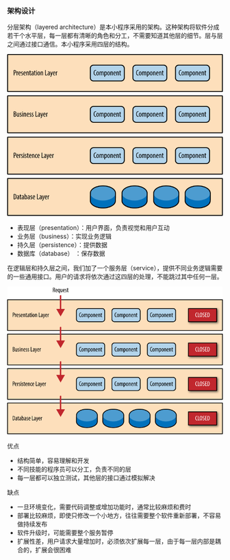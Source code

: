 ### 架构设计

  分层架构（layered architecture）是本小程序采用的架构。这种架构将软件分成若干个水平层，每一层都有清晰的角色和分工，不需要知道其他层的细节。层与层之间通过接口通信。本小程序采用四层的结构。

![](1.png)

  - 表现层（presentation）：用户界面，负责视觉和用户互动
  - 业务层（business）：实现业务逻辑
  - 持久层（persistence）：提供数据
  - 数据库（database） ：保存数据

  在逻辑层和持久层之间，我们加了一个服务层（service），提供不同业务逻辑需要的一些通用接口。用户的请求将依次通过这四层的处理，不能跳过其中任何一层。

![](2.png)

  优点
  - 结构简单，容易理解和开发
  - 不同技能的程序员可以分工，负责不同的层
  - 每一层都可以独立测试，其他层的接口通过模拟解决

  缺点
  - 一旦环境变化，需要代码调整或增加功能时，通常比较麻烦和费时
  - 部署比较麻烦，即使只修改一个小地方，往往需要整个软件重新部署，不容易做持续发布
  - 软件升级时，可能需要整个服务暂停
  - 扩展性差，用户请求大量增加时，必须依次扩展每一层，由于每一层内部是耦合的，扩展会很困难
